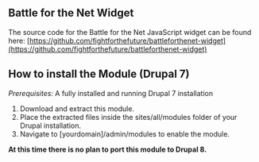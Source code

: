 ## Battle for the Net Widget
The source code for the Battle for the Net JavaScript widget can be found here:
[https://github.com/fightforthefuture/battleforthenet-widget](https://github.com/fightforthefuture/battleforthenet-widget)

## How to install the Module (Drupal 7)
*Prerequisites:* A fully installed and running Drupal 7 installation 
1. Download and extract this module.
2. Place the extracted files inside the sites/all/modules folder
of your Drupal installation.
3. Navigate to [yourdomain]/admin/modules to enable the module.

__At this time there is no plan to port this module to Drupal 8.__